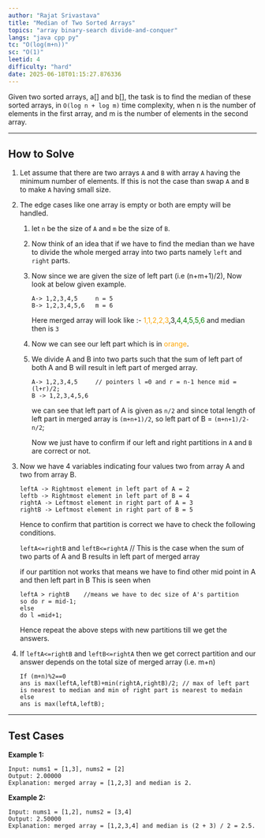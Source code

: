 ```yaml
---
author: "Rajat Srivastava"
title: "Median of Two Sorted Arrays"
topics: "array binary-search divide-and-conquer"
langs: "java cpp py"
tc: "O(log(m+n))"
sc: "O(1)"
leetid: 4
difficulty: "hard"
date: 2025-06-18T01:15:27.876336
---
```


Given two sorted arrays, a[] and b[], the task is to find the median of these sorted arrays, in `O(log n + log m)` time complexity, 
when n is the number of elements in the first array, and m is the number of elements in the second array.

---
## How to Solve

1. Let assume that there are two arrays `A` and `B` with array `A` having the minimum number of elements.
   If this is not the case than swap `A` and `B` to make `A` having small size.
2. The edge cases like one array is empty or both are empty will be handled.
   1. let `n` be the size of `A` and `m` be the size of `B`. 
   2. Now think of an idea that if we have to find the median than we have to divide the whole merged array into two parts
   namely `left` and `right` parts. 
   3. Now since we are given the size of left part (i.e (n+m+1)/2), Now look at below given example.
      ```
      A-> 1,2,3,4,5     n = 5
      B-> 1,2,3,4,5,6   m = 6
      ```

      Here merged array will look like :- <span style="color:orange;">1,1,2,2,3</span>,3,<span style="color:green;">4,4,5,5,6</span> 
      and median then is `3`
   
   4. Now we can see our left part which is in <span style="color:orange;">orange</span>. 
   5. We divide A and B into two parts such that the sum of left part of both A and B will result in left part of merged array.
      ```
      A-> 1,2,3,4,5     // pointers l =0 and r = n-1 hence mid = (l+r)/2;
      B -> 1,2,3,4,5,6
      ```
      we can see that left part of A is given as `n/2` and since total length of left part in merged array
      is `(m+n+1)/2`, so left part of B = `(m+n+1)/2-n/2`;

      Now we just have to confirm if our left and right partitions in `A` and `B` are correct or not.

3. Now we have 4 variables indicating four values two from array A and two from array B.
   ```   
   leftA -> Rightmost element in left part of A = 2
   leftb -> Rightmost element in left part of B = 4
   rightA -> Leftmost element in right part of A = 3
   rightB -> Leftmost element in right part of B = 5
   ```

   Hence to confirm that partition is correct we have to check the following conditions.

   `leftA<=rightB` and `leftB<=rightA`  // This is the case when the sum of two parts of A and B results in left part of merged array

   if our partition not works that means we have to  find other mid point in A and then left part in B
   This is seen when
   ```
   leftA > rightB    //means we have to dec size of A's partition
   so do r = mid-1;
   else
   do l =mid+1;
   ```

   Hence repeat the above steps with new partitions till we get the answers.

4. If `leftA<=rightB` and `leftB<=rightA`
   then we get correct partition and our answer depends on the total size of merged array (i.e. m+n)
   ```
   If (m+n)%2==0
   ans is max(leftA,leftB)+min(rightA,rightB)/2; // max of left part is nearest to median and min of right part is nearest to medain
   else
   ans is max(leftA,leftB);
   ```

---
## Test Cases

**Example 1:**
```
Input: nums1 = [1,3], nums2 = [2]
Output: 2.00000
Explanation: merged array = [1,2,3] and median is 2.
```

**Example 2:**
```
Input: nums1 = [1,2], nums2 = [3,4]
Output: 2.50000
Explanation: merged array = [1,2,3,4] and median is (2 + 3) / 2 = 2.5.
```